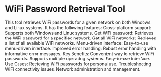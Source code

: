 # WiFi Password Retrieval Tool

This tool retrieves WiFi passwords for a given network on both Windows and Linux systems. It has the following features:
Cross-platform support: Supports both Windows and Linux systems.
Get WiFi password: Retrieves the WiFi password for a specified network.
Get all WiFi networks: Retrieves a list of all available WiFi networks.
Menu-driven interface: Easy-to-use menu-driven interface.
Improved error handling: Robust error handling with informative error messages.
Key Benefits:
Convenient way to retrieve WiFi passwords.
Supports multiple operating systems.
Easy-to-use interface.
Use Cases:
Retrieving WiFi passwords for personal use.
Troubleshooting WiFi connectivity issues.
Network administration and management.
